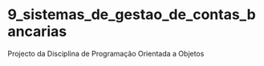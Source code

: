 # 9_sistemas_de_gestao_de_contas_bancarias
Projecto da Disciplina de Programação Orientada a Objetos
